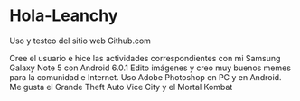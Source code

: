 # Hola-Leanchy

Uso y testeo del sitio web Github.com

Cree el usuario e hice las actividades correspondientes con mi Samsung Galaxy Note 5 con Android 6.0.1
Edito imágenes y creo muy buenos memes para la comunidad e Internet.
Uso Adobe Photoshop en PC y en Android.
Me gusta el Grande Theft Auto Vice City y el Mortal Kombat
